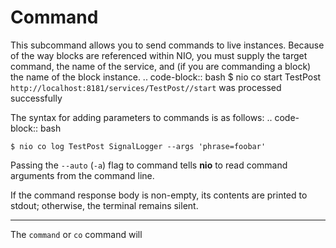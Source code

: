 # Command

This subcommand allows you to send commands to live instances. Because of the way blocks are referenced within NIO, you must supply the target command, the name of the service, and (if you are commanding a block) the name of the block instance.
.. code-block:: bash
    $ nio co start TestPost
    `http://localhost:8181/services/TestPost//start` was processed successfully

The syntax for adding parameters to commands is as follows:
.. code-block:: bash

    $ nio co log TestPost SignalLogger --args 'phrase=foobar'

Passing the `--auto` (`-a`) flag to command tells **nio** to read command arguments from the command line.

If the command response body is non-empty, its contents are printed to stdout; otherwise, the terminal remains silent.

------
The `command` or `co` command will
